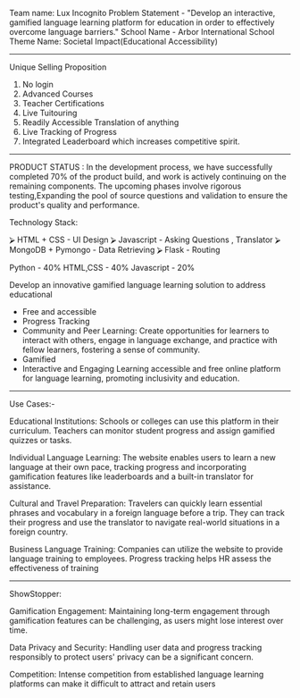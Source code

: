 Team name: Lux Incognito
Problem Statement -  "Develop an interactive, gamified language learning platform for education in order to effectively overcome language barriers."
School Name - Arbor International School
Theme Name: Societal Impact(Educational Accessibility)


--------------------------------


Unique Selling Proposition
1. No login
2. Advanced Courses 
3. Teacher  Certifications 
4. Live Tuitouring 
5. Readily Accessible Translation of anything
6. Live Tracking of Progress
7. Integrated Leaderboard which increases competitive spirit.


--------------------------------


PRODUCT STATUS :
In the development process, we have successfully completed 70% of the product build, and work is actively continuing on the remaining components. The upcoming phases involve rigorous testing,Expanding the pool of source questions and validation to ensure the product's quality and performance.

Technology Stack:

⮚ HTML + CSS - UI Design
⮚ Javascript - Asking Questions , Translator
⮚ MongoDB + Pymongo - Data Retrieving 
⮚ Flask - Routing

Python - 40%
HTML,CSS - 40%
Javascript - 20%


Develop an innovative gamified language learning solution to address educational

* Free and accessible
* Progress Tracking
* Community and Peer Learning: Create opportunities for learners to interact with others, engage in language exchange, and practice with fellow learners, fostering a sense of community.
* Gamified
* Interactive and Engaging Learning accessible and free online platform for language learning, promoting inclusivity and education.


--------------------------------


Use Cases:-

Educational Institutions:
Schools or colleges can use this platform in their curriculum. Teachers can monitor student progress and assign gamified quizzes or tasks.

Individual Language Learning:
The website enables users to learn a new language at their own pace, tracking progress and incorporating gamification features like leaderboards and a built-in translator for assistance.

Cultural and Travel Preparation:
Travelers can quickly learn essential phrases and vocabulary in a foreign language before a trip. They can track their progress and use the translator to navigate real-world situations in a foreign country.

Business Language Training:
Companies can utilize the website to provide language training to employees. Progress tracking helps HR assess the effectiveness of training


--------------------------------


ShowStopper:


Gamification Engagement: Maintaining long-term engagement through gamification features can be challenging, as users might lose interest over time.

Data Privacy and Security: Handling user data and progress tracking responsibly to protect users' privacy can be a significant concern.

Competition: Intense competition from established language learning platforms can make it difficult to attract and retain users

